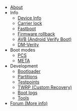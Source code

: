 - [About](/README.md)
- Info
    - [Device Info](/info/device-info.md)
    - [Carrier lock](/info/carrier_lock.md)
    - [Fastboot](/info/fastboot.md)
    - [Firmware rollback](/info/firmware-rollback.md)
    - [AVB (Android Verify Boot)](/info/avb.md)
    - [DM-Verity](/info/dm-verity.md)
- Boot modes
  - [PCS](/modes/pcs.md)
  - [META](/modes/metamode.md)
- Development
    - [Bootloader](/dev/bootloader.md)
    - [Partitions](/dev/partitions.md)
    - [Testpoints](/dev/testpoints.md)
    - [TWRP (Custom Recovery)](/dev/twrp.md)
    - [Boot logs](/dev/logs.md)
    - [Tools](/dev/tools.md)
- [Forum (More info)](https://github.com/orgs/moto-penangf/discussions)
